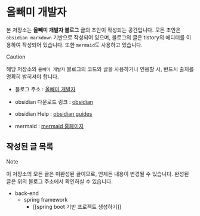   

# 올빼미 개발자

  

본 저장소는 **올빼미 개발자 블로그** 글의 초안이 작성되는 공간입니다.  모든 초안은  `obsidian markdown` 기반으로 작성되어 있으며, 블로그의 글은 tistory의 에디터를 이용하여 작성되어 있습니다. 또한 `mermaid`도 사용하고 있습니다.

> [!CAUTION]
> 해당 저장소와 `올빼미 개발자` 블로그의 코드와 글을 사용하거나 인용할 시, 반드시 출처를 명확히 밝히셔야 합니다.


- 블로그 주소 : [올빼미 개발자](https://owl-ppaemi.tistory.com/)

- obsidian 다운로드 링크 : [obsidian](https://obsidian.md/)

- obsidian Help : [obsidian guides](https://help.obsidian.md/Home)

- mermaid : [mermaid 홈페이지](https://mermaid.js.org/)

## 작성된 글 목록

> [!NOTE]
> 이 저장소의 모든 글은 미완성된 글이므로, 언제든 내용이 변경될 수 있습니다. 완성된 글은 위의 블로그 주소에서 확인하실 수 있습니다.

- back-end
	-  spring framework
		- [[spring boot 기반 프로젝트 생성하기]]